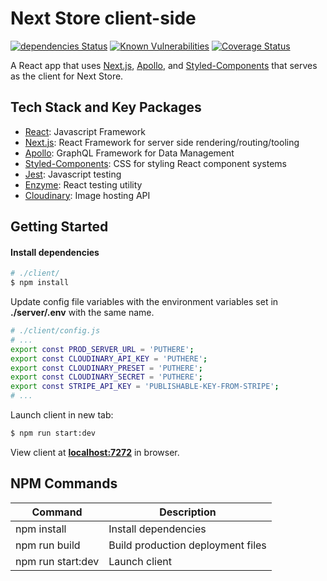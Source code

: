 [dependency]: https://david-dm.org/Answart/next-store?path=client
[snyk]: https://snyk.io/test/github/Answart/next-store
[coveralls]: https://coveralls.io/github/Answart/next-store?branch=master

# Next Store client-side

[![dependencies Status](https://david-dm.org/Answart/next-store/status.svg?path=client)][dependency]
[![Known Vulnerabilities](https://snyk.io/test/github/Answart/next-store/badge.svg?targetFile=client/package.json)][snyk]
[![Coverage Status](https://coveralls.io/repos/github/Answart/next-store/badge.svg?branch=master)][coveralls]

A React app that uses [Next.js](https://nextjs.org/), [Apollo](https://www.apollographql.com/), and [Styled-Components](https://www.styled-components.com/) that serves as the client for Next Store.

Tech Stack and Key Packages
---------------------------

* [React](https://reactjs.org/): Javascript Framework
* [Next.js](https://nextjs.org/): React Framework for server side rendering/routing/tooling
* [Apollo](https://www.apollographql.com/): GraphQL Framework for Data Management
* [Styled-Components](https://www.styled-components.com/): CSS for styling React component systems
* [Jest](https://facebook.github.io/jest/): Javascript testing
* [Enzyme](https://github.com/airbnb/enzyme): React testing utility
* [Cloudinary](https://cloudinary.com/): Image hosting API

Getting Started
---------------

#### Install dependencies
```bash
# ./client/
$ npm install
```

Update config file variables with the environment variables set in **./server/.env** with the same name.
```bash
# ./client/config.js
# ...
export const PROD_SERVER_URL = 'PUTHERE';
export const CLOUDINARY_API_KEY = 'PUTHERE';
export const CLOUDINARY_PRESET = 'PUTHERE';
export const CLOUDINARY_SECRET = 'PUTHERE';
export const STRIPE_API_KEY = 'PUBLISHABLE-KEY-FROM-STRIPE';
# ...
```

Launch client in new tab:
```bash
$ npm run start:dev
```

View client at [**localhost:7272**](http://localhost:7272) in browser.

NPM Commands
------------

| Command | Description |
|---------|-------------|
| npm install | Install dependencies |
| npm run build | Build production deployment files |
| npm run start:dev | Launch client |
